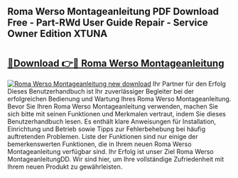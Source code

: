 ## Roma Werso Montageanleitung PDF Download Free - Part-RWd User Guide Repair - Service Owner Edition XTUNA

# <h2><a href="http://df76f3l.blite.top/?on=Roma+Werso+Montageanleitung">🔗Download 👉🔴 Roma Werso Montageanleitung</a></h2>

[![Roma Werso Montageanleitung new download](https://i.imgur.com/lujVjoI.png)](http://df76f3l.blite.top/?on=Roma+Werso+Montageanleitung)
Ihr Partner für den Erfolg Dieses Benutzerhandbuch ist Ihr zuverlässiger Begleiter bei der erfolgreichen Bedienung und Wartung Ihres Roma Werso Montageanleitung. Bevor Sie Ihren Roma Werso Montageanleitung verwenden, machen Sie sich bitte mit seinen Funktionen und Merkmalen vertraut, indem Sie dieses Benutzerhandbuch lesen. Es enthält klare Anweisungen für Installation, Einrichtung und Betrieb sowie Tipps zur Fehlerbehebung bei häufig auftretenden Problemen. Liste der Funktionen sind nur einige der bemerkenswerten Funktionen, die in Ihrem neuen Roma Werso Montageanleitung verfügbar sind. Ihr Erfolg ist unser Ziel Roma Werso MontageanleitungDD. Wir sind hier, um Ihre vollständige Zufriedenheit mit Ihrem neuen Produkt zu gewährleisten.
